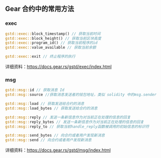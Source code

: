 ## Gear 合约中的常用方法

### exec

```rust
gstd::exec::block_timestamp() // 获取当前时间
gstd::exec::block_height() // 获取当前区块高度
gstd::exec::program_id() // 获取当前程序的id
gstd::exec::value_available // 获取当前余额

gstd::exec::exit // 终止程序的执行

```

详细资料：https://docs.gear.rs/gstd/exec/index.html

### msg

```rust
gstd::msg::id // 获取消息 Id
gstd::msg::source //获取消息发送者的钱包地址，类似 solidity 中的msg.sender

gstd::msg::load // 获取发送给合约的消息
gstd::msg::load_bytes // 获取发送给合约的消息

gstd::msg::reply // 发送一条新信息作为对当前正在处理的信息的回复
gstd::msg::reply_bytes // 发送一条新信息作为对当前正在处理的信息的回复
gstd::msg::reply_to // 获取当前handle_reply函数被调用的初始信息的标识符

gstd::msg::send_bytes // 向合约或者用户发现新消息
gstd::msg::send // 向合约或者用户发现新消息

```

详细资料：https://docs.gear.rs/gstd/msg/index.html
